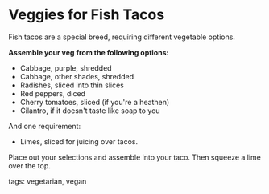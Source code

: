 Veggies for Fish Tacos
======================

Fish tacos are a special breed, requiring different vegetable options.

__Assemble your veg from the following options:__

* Cabbage, purple, shredded
* Cabbage, other shades, shredded
* Radishes, sliced into thin slices
* Red peppers, diced
* Cherry tomatoes, sliced (if you're a heathen)
* Cilantro, if it doesn't taste like soap to you

And one requirement:
* Limes, sliced for juicing over tacos.

Place out your selections and assemble into your taco. Then squeeze a lime over the top.

tags: vegetarian, vegan

